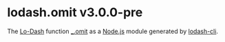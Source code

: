 # lodash.omit v3.0.0-pre

The [Lo-Dash](https://lodash.com/) function [_.omit](http://lodash.com/docs#omit) as a [Node.js](http://nodejs.org/) module generated by [lodash-cli](https://www.npmjs.com/package/lodash-cli).
